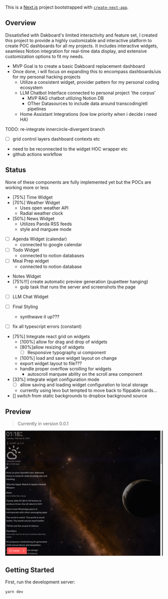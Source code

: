 This is a [Next.js](https://nextjs.org/) project bootstrapped with [`create-next-app`](https://github.com/vercel/next.js/tree/canary/packages/create-next-app).

## Overview

Dissatisfied with Dakboard's limited interactivity and feature set, I created this project
to provide a highly customizable and interactive platform to create POC dashboards for all my projects. 
It includes interactive widgets, seamless Notion integration for real-time data display, and extensive customization options to fit my needs.

- MVP Goal is to create a basic Dakboard replacement dashboard
- Once done, i will focus on expanding this to encompass dashboards/uis for my personal hacking projects
  - Utilize a consistent widget, provider pattern for my personal coding ecosystem
  - LLM Chatbot Interface connected to personal project 'the corpus'
    - MVP RAG chatbot utilizing Notion DB
    - OTher Datasources to include data around transcoding/etl pipelines
  - Home Assistant Integrations (low low priority when i decide i need HA)


TODO: re-integrate innercircle-divergent branch
  - [ ] grid control layers dashboard contexts etc
  - need to be reconnected to the widget HOC wrapper etc
  - github actions workflow

## Status

None of these components are fully implemented yet but the POCs are working more or less

- [75%] Time Widget
- [70%] Weather Widget
  - Uses open weather API
  - Radial weather clock
- [50%] News Widget
  - Utilizes Panda RSS feeds
  - style and marguee mode
- [ ] Agenda Widget (calendar)
  - connected to google calendar
- [ ] Todo Widget
  - connected to notion databases
- [ ] Meal Prep widget
  - connected to notion database
- Notes Widget
- [75%!!!] create automatic preview generation (pupetteer hanging)
  - gulp task that runs the server and screenshots the page
- [ ] LLM Chat Widget

- [ ] Final Styling
  - synthwave it up???
- [ ] fix all typescript errors (constant)
- [75%] Integrate react grid on widgets
  - [100%] allow for drag and drop of widgets
  - [80%]allow resizing of widgets
    - [ ] Responsive typography ui component
  - [100%] load and save widget layout on change
  - export widget layout to file???
  - handle proper overflow scrolling for widgets
    - autoscroll marquee ability on the scroll area component
- [33%] integrate wiget configuration mode
  - [ ] allow saving and loading widget configuration to local storage
  - currently using levo but tempted to move back to flippable cards...
- [] switch from static backgrounds to dropbox background source

## Preview

> Currently in version 0.0.1

![](docs/preview.png)

## Getting Started

First, run the development server:

```bash
yarn dev
```
